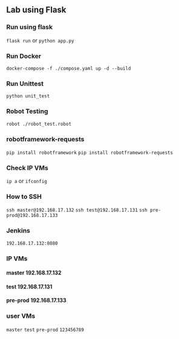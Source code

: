 ## Lab using Flask

### Run using flask
`flask run` or `python app.py`

### Run Docker
`docker-compose -f ./compose.yaml up -d --build`

### Run Unittest
`python unit_test`

### Robot Testing
`robot ./robot_test.robot`

### robotframework-requests
`pip install robotframework`
`pip install robotframework-requests`

### Check IP VMs
`ip a` or `ifconfig`

### How to SSH
`ssh master@192.168.17.132`
`ssh test@192.168.17.131`
`ssh pre-prod@192.168.17.133`

### Jenkins
`192.168.17.132:8080`

### IP VMs
#### master 192.168.17.132
#### test 192.168.17.131
#### pre-prod 192.168.17.133

### user VMs
`master` `test` `pre-prod`
`123456789`
